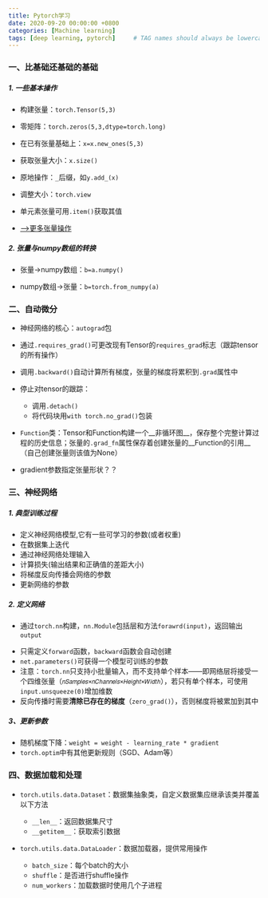 ```yaml
---
title: Pytorch学习
date: 2020-09-20 00:00:00 +0800
categories: [Machine learning]
tags: [deep learning, pytorch]     # TAG names should always be lowercase
---
```


### 一、比基础还基础的基础

##### 1. 一些基本操作

- 构建张量：`torch.Tensor(5,3)`

- 零矩阵：`torch.zeros(5,3,dtype=torch.long)`

- 在已有张量基础上：`x=x.new_ones(5,3)`

- 获取张量大小：`x.size()`

- 原地操作：`_`后缀，如`y.add_(x)`

- 调整大小：`torch.view`

- 单元素张量可用`.item()`获取其值

- [-->更多张量操作](https://pytorch.org/docs/stable/torch.html)



##### 2. 张量与numpy数组的转换

- 张量→numpy数组：`b=a.numpy()`

* numpy数组→张量：`b=torch.from_numpy(a)`





### 二、自动微分

- 神经网络的核心：`autograd`包

- 通过`.requires_grad()`可更改现有Tensor的`requires_grad`标志（跟踪tensor的所有操作）

- 调用`.backward()`自动计算所有梯度，张量的梯度将累积到`.grad`属性中

- 停止对tensor的跟踪：

    - 调用`.detach()`
    - 将代码块用`with torch.no_grad()`包装

- `Function`类：Tensor和Function构建一个__非循环图__，保存整个完整计算过程的历史信息；张量的`.grad_fn`属性保存着创建张量的__Function的引用__（自己创建张量则该值为None）

- gradient参数指定张量形状？？

    





### 三、神经网络

##### 1. 典型训练过程

- 定义神经网络模型,它有一些可学习的参数(或者权重)
- 在数据集上迭代
- 通过神经网络处理输入
- 计算损失(输出结果和正确值的差距大小)
- 将梯度反向传播会网络的参数
- 更新网络的参数

##### 2. 定义网络

* 通过`torch.nn`构建，`nn.Module`包括层和方法`forawrd(input)`，返回输出`output	`

- 只需定义`forward`函数，`backward`函数会自动创建
- `net.parameters()`可获得一个模型可训练的参数
- 注意：`torch.nn`只支持小批量输入，而不支持单个样本——即网络层将接受一个四维张量（`𝑛𝑆𝑎𝑚𝑝𝑙𝑒𝑠×𝑛𝐶ℎ𝑎𝑛𝑛𝑒𝑙𝑠×𝐻𝑒𝑖𝑔ℎ𝑡×𝑊𝑖𝑑𝑡ℎ`），若只有单个样本，可使用`input.unsqueeze(0)`增加维数
- 反向传播时需要**清除已存在的梯度**（`zero_grad()`），否则梯度将被累加到其中

##### 3、更新参数

* 随机梯度下降：`weight = weight - learning_rate * gradient`
* `torch.optim`中有其他更新规则（SGD、Adam等）







### 四、数据加载和处理

* `torch.utils.data.Dataset`：数据集抽象类，自定义数据集应继承该类并覆盖以下方法
    * `__len__`：返回数据集尺寸
    * `__getitem__`：获取索引数据

* `torch.utils.data.DataLoader`：数据加载器，提供常用操作
    * `batch_size`：每个batch的大小
    * `shuffle`：是否进行shuffle操作
    * `num_workers`：加载数据时使用几个子进程









